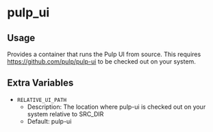 # pulp_ui

## Usage

Provides a container that runs the Pulp UI from source. This requires https://github.com/pulp/pulp-ui to be checked out on your system.

## Extra Variables

- `RELATIVE_UI_PATH`
    - Description: The location where pulp-ui is checked out on your system relative to SRC_DIR
    - Default: pulp-ui
